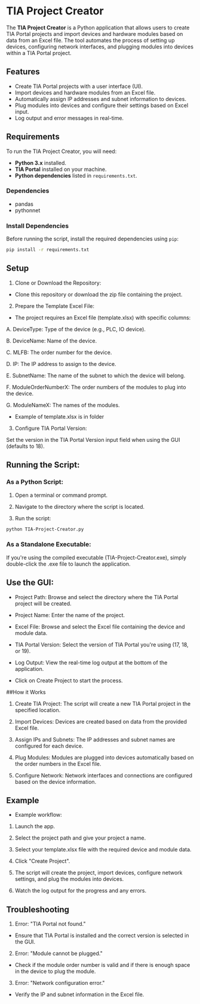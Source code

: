 # TIA Project Creator

The **TIA Project Creator** is a Python application that allows users to create TIA Portal projects and import devices and hardware modules based on data from an Excel file. The tool automates the process of setting up devices, configuring network interfaces, and plugging modules into devices within a TIA Portal project.

## Features

- Create TIA Portal projects with a user interface (UI).
- Import devices and hardware modules from an Excel file.
- Automatically assign IP addresses and subnet information to devices.
- Plug modules into devices and configure their settings based on Excel input.
- Log output and error messages in real-time.

## Requirements

To run the TIA Project Creator, you will need:
- **Python 3.x** installed.
- **TIA Portal** installed on your machine.
- **Python dependencies** listed in `requirements.txt`.

### Dependencies
- pandas
- pythonnet

### Install Dependencies

Before running the script, install the required dependencies using `pip`:

```bash
pip install -r requirements.txt
```

## Setup

1. Clone or Download the Repository:

- Clone this repository or download the zip file containing the project.

2. Prepare the Template Excel File:

- The project requires an Excel file (template.xlsx) with specific columns:

A. DeviceType: Type of the device (e.g., PLC, IO device).

B. DeviceName: Name of the device.

C. MLFB: The order number for the device.

D. IP: The IP address to assign to the device.

E. SubnetName: The name of the subnet to which the device will belong.

F. ModuleOrderNumberX: The order numbers of the modules to plug into the device.

G. ModuleNameX: The names of the modules.

- Example of template.xlsx is in folder

3. Configure TIA Portal Version:

Set the version in the TIA Portal Version input field when using the GUI (defaults to 18).

## Running the Script:

### As a Python Script:

1. Open a terminal or command prompt.

2. Navigate to the directory where the script is located.

3. Run the script:

```bash
python TIA-Project-Creator.py
```

### As a Standalone Executable:

If you're using the compiled executable (TIA-Project-Creator.exe), simply double-click the .exe file to launch the application.

## Use the GUI:

- Project Path: Browse and select the directory where the TIA Portal project will be created.

- Project Name: Enter the name of the project.

- Excel File: Browse and select the Excel file containing the device and module data.

- TIA Portal Version: Select the version of TIA Portal you're using (17, 18, or 19).

- Log Output: View the real-time log output at the bottom of the application.

- Click on Create Project to start the process.

##How it Works

1. Create TIA Project: The script will create a new TIA Portal project in the specified location.

2. Import Devices: Devices are created based on data from the provided Excel file.

3. Assign IPs and Subnets: The IP addresses and subnet names are configured for each device.

4. Plug Modules: Modules are plugged into devices automatically based on the order numbers in the Excel file.

5. Configure Network: Network interfaces and connections are configured based on the device information.

## Example

- Example workflow:

1. Launch the app.

2. Select the project path and give your project a name.

3. Select your template.xlsx file with the required device and module data.

4. Click "Create Project".

5. The script will create the project, import devices, configure network settings, and plug the modules into devices.

6. Watch the log output for the progress and any errors.

## Troubleshooting

1. Error: "TIA Portal not found."
- Ensure that TIA Portal is installed and the correct version is selected in the GUI.

2. Error: "Module cannot be plugged."
- Check if the module order number is valid and if there is enough space in the device to plug the module.

3. Error: "Network configuration error."
- Verify the IP and subnet information in the Excel file.